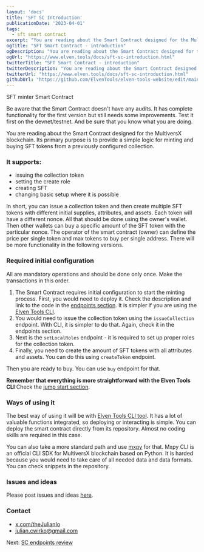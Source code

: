 ```yaml
---
layout: 'docs'
title: 'SFT SC Introduction'
publicationDate: '2023-04-01'
tags:
  - sft smart contract
excerpt: "You are reading about the Smart Contract designed for the MultiversX blockchain. Its primary purpose is to provide a simple logic for minting and buying SFT tokens"
ogTitle: "SFT Smart Contract - introduction"
ogDescription: "You are reading about the Smart Contract designed for the MultiversX blockchain. Its primary purpose is to provide a simple logic for minting and buying SFT tokens"
ogUrl: "https://www.elven.tools/docs/sft-sc-introduction.html"
twitterTitle: "SFT Smart Contract - introduction"
twitterDescription: "You are reading about the Smart Contract designed for the MultiversX blockchain. Its primary purpose is to provide a simple logic for minting and buying SFT tokens"
twitterUrl: "https://www.elven.tools/docs/sft-sc-introduction.html"
githubUrl: "https://github.com/ElvenTools/elven-tools-website/edit/main/src/docs/sft-sc-introduction.md"
---
```


SFT minter Smart Contract

<div class="docs-info-box ">Be aware that the Smart Contract doesn't have any audits. It has complete functionality for the first version but still needs some improvements. Test it first on the devnet/testnet. And be sure that you know what you are doing.</div>

You are reading about the Smart Contract designed for the MultiversX blockchain. Its primary purpose is to provide a simple logic for minting and buying SFT tokens from a previously configured collection.

### It supports:

- issuing the collection token
- setting the create role
- creating SFT
- changing basic setup where it is possible

In short, you can issue a collection token and then create multiple SFT tokens with different initial supplies, attributes, and assets. Each token will have a different nonce. All that should be done using the owner's wallet. Then other wallets can buy a specific amount of the SFT token with the particular nonce. The operator of the smart contract (owner) can define the price per single token and max tokens to buy per single address. There will be more functionality in the following versions.

### Required initial configuration

All are mandatory operations and should be done only once. Make the transactions in this order.

1. The Smart Contract requires initial configuration to start the minting process. First, you would need to deploy it. Check the description and link to the code in the [endpoints section](/docs/sft-sc-endpoints.html). It is simpler if you are using the [Elven Tools CLI](/docs/cli-introduction.html).
2. You would need to issue the collection token using the `issueCollection` endpoint. With CLI, it is simpler to do that. Again, check it in the endpoints section.
3. Next is the `setLocalRoles` endpoint - it is required to set up proper roles for the collection token.
4. Finally, you need to create the amount of SFT tokens with all attributes and assets. You can do this using `createToken` endpoint.

Then you are ready to buy. You can use `buy` endpoint for that.

**Remember that everything is more straightforward with the Elven Tools CLI** Check the [jump start section](/docs/jump-start.html#sft-minter-tl%3Bdr).

### Ways of using it

The best way of using it will be with [Elven Tools CLI tool](/docs/cli-introduction.html). It has a lot of valuable functions integrated, so deploying or interacting is simple. You can deploy the smart contract directly from its repository. Almost no coding skills are required in this case.

You can also take a more standard path and use [mxpy](https://docs.multiversx.com/sdk-and-tools/sdk-py/mxpy-cli) for that. Mxpy CLI is an official CLI SDK for MultiversX blockchain based on Python. It is harded because you would need to take care of all needed data and data formats. You can check snippets in the repository.

### Issues and ideas

Please post issues and ideas [here](https://github.com/ElvenTools/elven-sft-tools-minter-sc/issues).

### Contact

- [x.com/theJulianIo](https://x.com/theJulianIo)
- julian.cwirko@gmail.com

<div class="next-page-link">
  Next: <a href="/docs/sft-sc-endpoints.html">SC endpoints review</a>
</div>

